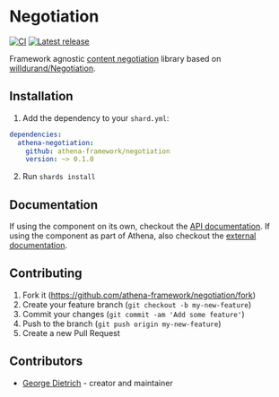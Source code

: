 # Negotiation

[![CI](https://github.com/athena-framework/negotiation/workflows/CI/badge.svg)](https://github.com/athena-framework/negotiation/actions?query=workflow%3ACI)
[![Latest release](https://img.shields.io/github/release/athena-framework/negotiation.svg)](https://github.com/athena-framework/negotiation/releases)

Framework agnostic [content negotiation](https://tools.ietf.org/html/rfc7231#section-5.3) library based on [willdurand/Negotiation](https://github.com/willdurand/Negotiation).

## Installation

1. Add the dependency to your `shard.yml`:

```yaml
dependencies:
  athena-negotiation:
    github: athena-framework/negotiation
    version: ~> 0.1.0
```

2. Run `shards install`

## Documentation

If using the component on its own, checkout the [API documentation](https://athenaframework.org/Negotiation).
If using the component as part of Athena, also checkout the [external documentation](https://athenaframework.org/components/negotiation).

## Contributing

1. Fork it (https://github.com/athena-framework/negotiation/fork)
2. Create your feature branch (`git checkout -b my-new-feature`)
3. Commit your changes (`git commit -am 'Add some feature'`)
4. Push to the branch (`git push origin my-new-feature`)
5. Create a new Pull Request

## Contributors

- [George Dietrich](https://github.com/blacksmoke16) - creator and maintainer
